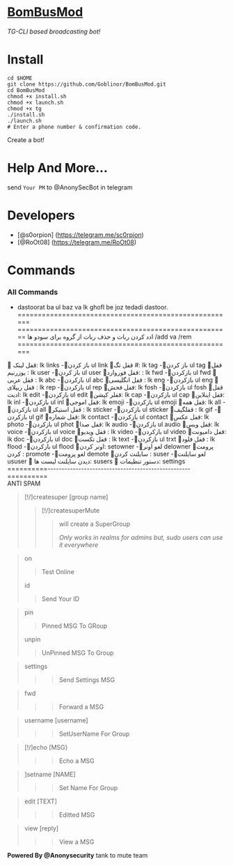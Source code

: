 # [BomBusMod](https://github.com/Goblinor/BomBusMod)
*TG-CLI based broadcasting bot!*
# Install
```
cd $HOME
git clone https://github.com/Goblinor/BomBusMod.git
cd BomBusMod
chmod +x install.sh
chmod +x launch.sh
chmod +x tg
./install.sh
./launch.sh
# Enter a phone number & confirmation code.
```
Create a bot!
# Help And More...
send ```Your PM``` to @AnonySecBot in telegram
# Developers
* [@s0orpion] (https://telegram.me/sc0rpion)
* [@RoOt08] (https://telegram.me/RoOt08) 

# Commands

### All Commands

* dastoorat ba ul baz va lk  ghofl be joz tedadi dastoor.
======================================================
=====================================================
ادد کردن ربات  و حذف ربات از گروه برای سودو ها
/add   va   /rem
======================================================

🔰 قفل لینک:   lk links              -🔰باز کردن    ul link
🔰قفل تگ #:    lk tag                -🔰باز کردن    ul tag
🔰قفل  یوزرنیم :  lk user          -🔰باز کردن  ul user
🔰قفل فوروارد: :   lk fwd          -🔰بازکردن   ul fwd
🔰قفل  عربی :    lk abc            -🔰بازکردن    ul abc
🔰قفل انگلیسی :  lk eng          -🔰بازکردن   ul eng
🔰قفل ریپلای :    lk rep            -🔰بازکردن  ul rep
🔰قفل فحش:   lk fosh            -🔰بازکردن ul fosh
🔰قفل ادیت:   lk edit               -🔰بازکردن  ul edit
🔰قفلر کپشن:    lk cap            -🔰بازکردن  ul cap
🔰قفل اینلاین:    lk inl              -🔰بازکردن  ul inl
🔰قفل اموجی:  lk emoji         -🔰بازکردن  ul emoji
🔰قفل همه:  lk all                    -🔰بازکردن  ul all
🔰قفل استیکر : lk sticker       -🔰بازکردن  ul sticker
🔰قفلگیف :    lk gif                 -🔰بازکردن  ul gif
🔰قفل شماره:  lk contact     -🔰بازکردن ul contact
🔰قفل عکس:  lk photo         -🔰بازکردن ul phot
🔰قفل صدا:  lk audio            -🔰بازکردن  ul  audio
🔰قفل ویس:  lk voice            -🔰بازکردن  ul voice
🔰قفل ویدیو :  lk video          -🔰بازکردن  ul video
🔰قفل دامیونت:    lk doc       -🔰بازکردن  ul doc
🔰قفل تکست :   lk text        -🔰بازکردن  ul trxt
🔰قفل فلود :   lk flood          -🔰بازکردن  ul flood
🔰اونر کردن:  setowner        -🔰لغو اونر delowner
🔰پرومت کردن : promote    -🔰لغو پرومت demote
🔰سایلنت کردن :   suser       -🔰لغو سایلنت ususer
                🔰  دیدن سایلنت لیست ها: susers
                🔰 دستور تنظیمات:  settings 
==========---------------------------------------------------==========                  
                                            ANTI SPAM
>[!/]createsuper [group name]
>
>>[!/]createsuperMute
>>>will create a SuperGroup
>>>
>>>_Only works in realms for admins but, sudo users can use it everywhere_

>on
>>Test Online
>
>id
>>Send Your ID


>pin
>>Pinned MSG To GRoup
>
>unpin
>>UnPinned MSG To Group



> settings
>>>Send Settings MSG

> fwd
>>>Forward a MSG

> username [username]
>>>SetUserName For Group

> [!/]echo [MSG}
>>>Echo a MSG

> ]setname [NAME]
>>>Set Name For Group

> edit [TEXT]
>>>Editted MSG

> view [reply]
>>>View a MSG

<b>Powered By @Anonysecurity</b>
tank to mute team
